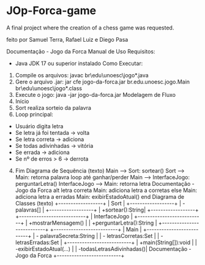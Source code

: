# JOp-Forca-game
A final project where the creation of a chess game was requested.

feito por Samuel Terra, Rafael Luiz e Diego Pasa

Documentação - Jogo da Forca
Manual de Uso
Requisitos:
- Java JDK 17 ou superior instalado
Como Executar:
1. Compile os arquivos:
 javac br\edu\unoesc\jogo\*.java
2. Gere o arquivo .jar:
 jar cfe jogo-da-forca.jar br.edu.unoesc.jogo.Main br\edu\unoesc\jogo\*.class
3. Execute o jogo:
 java -jar jogo-da-forca.jar
Modelagem de Fluxo
1. Início
2. Sort realiza sorteio da palavra
3. Loop principal:
 - Usuário digita letra
 - Se letra já foi tentada -> volta
 - Se letra correta -> adiciona
 - Se todas adivinhadas -> vitória
 - Se errada -> adiciona
 - Se nº de erros > 6 -> derrota
4. Fim
Diagrama de Sequência (texto)
Main --> Sort: sortear()
Sort --> Main: retorna palavra
loop até ganhar/perder
 Main --> InterfaceJogo: perguntarLetra()
 InterfaceJogo --> Main: retorna letra
Documentação - Jogo da Forca
 alt letra correta
 Main: adiciona letra a corretas
 else
 Main: adiciona letra a erradas
 Main: exibirEstadoAtual()
end
Diagrama de Classes (texto)
+------------------+
| Sort |
+------------------+
| - palavras[] |
+------------------+
| +sortear():String|
+------------------+
+---------------------------+
| InterfaceJogo |
+---------------------------+
| +mostrarMensagem() |
| +perguntarLetra():String |
+---------------------------+
+--------------------------+
| Main |
+--------------------------+
| - palavraSecreta:String |
| - letrasCorretas:Set |
| - letrasErradas:Set |
+--------------------------+
| +main(String[]):void |
| -exibirEstadoAtual(...) |
| -todasLetrasAdivinhadas()|
Documentação - Jogo da Forca
+--------------------------+
